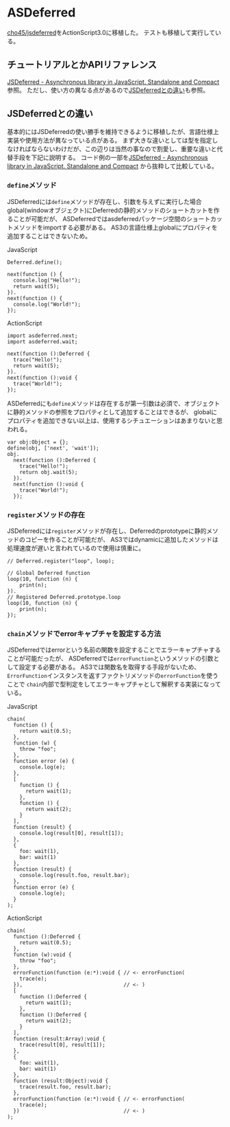 # ASDeferred

[cho45/jsdeferred](https://github.com/cho45/jsdeferred)をActionScript3.0に移植した。
テストも移植して実行している。

## チュートリアルとかAPIリファレンス

[JSDeferred - Asynchronous library in JavaScript. Standalone and Compact](http://cho45.stfuawsc.com/jsdeferred/)参照。
ただし、使い方の異なる点があるので[JSDeferredとの違い](#jsdeferredJSDeferredとの違い)も参照。

## JSDeferredとの違い

基本的にはJSDeferredの使い勝手を維持できるように移植したが、言語仕様上実装や使用方法が異なっている点がある。
まず大きな違いとしては型を指定しなければならないわけだが、この辺りは当然の事なので割愛し、重要な違いと代替手段を下記に説明する。
コード例の一部を[JSDeferred - Asynchronous library in JavaScript. Standalone and Compact](http://cho45.stfuawsc.com/jsdeferred/)
から抜粋して比較している。

### `define`メソッド

JSDeferredには`define`メソッドが存在し、引数を与えずに実行した場合global(windowオブジェクト)にDeferredの静的メソッドのショートカットを作ることが可能だが、
ASDeferredではasdeferredパッケージ空間のショートカットメソッドをimportする必要がある。
AS3の言語仕様上globalにプロパティを追加することはできないため。

JavaScript

    Deferred.define();

    next(function () {
      console.log("Hello!");
      return wait(5);
    }).
    next(function () {
      console.log("World!");
    });

ActionScript

    import asdeferred.next;
    import asdeferred.wait;

    next(function ():Deferred {
      trace("Hello!");
      return wait(5);
    }).
    next(function ():void {
      trace("World!");
    });

ASDeferredにも`define`メソッドは存在するが第一引数は必須で、オブジェクトに静的メソッドの参照をプロパティとして追加することはできるが、
globalにプロパティを追加できない以上は、使用するシチュエーションはあまりないと思われる。

    var obj:Object = {};
    define(obj, ['next', 'wait']);
    obj.
      next(function ():Deferred {
        trace("Hello!");
        return obj.wait(5);
      }).
      next(function ():void {
        trace("World!");
      });

### `register`メソッドの存在

JSDeferredには`register`メソッドが存在し、Deferredのprototypeに静的メソッドのコピーを作ることが可能だが、
AS3ではdynamicに追加したメソッドは処理速度が遅いと言われているので使用は慎重に。

    // Deferred.register("loop", loop);

    // Global Deferred function
    loop(10, function (n) {
        print(n);
    }).
    // Registered Deferred.prototype.loop
    loop(10, function (n) {
        print(n);
    });

### `chain`メソッドでerrorキャプチャを設定する方法

JSDeferredではerrorという名前の関数を設定することでエラーキャプチャすることが可能だったが、
ASDeferredでは`errorFunction`というメソッドの引数として設定する必要がある。
AS3では関数名を取得する手段がないため、`ErrorFunction`インスタンスを返すファクトリメソッドの`errorFunction`を使うことで
`chain`内部で型判定をしてエラーキャプチャとして解釈する実装になっている。

JavaScript

    chain(
      function () {
        return wait(0.5);
      },
      function (w) {
        throw "foo";
      },
      function error (e) {
        console.log(e);
      },
      [
        function () {
          return wait(1);
        },
        function () {
          return wait(2);
        }
      ],
      function (result) {
        console.log(result[0], result[1]);
      },
      {
        foo: wait(1),
        bar: wait(1)
      },
      function (result) {
        console.log(result.foo, result.bar);
      },
      function error (e) {
        console.log(e);
      }
    );

ActionScript

    chain(
      function ():Deferred {
        return wait(0.5);
      },
      function (w):void {
        throw "foo";
      },
      errorFunction(function (e:*):void { // <- errorFunction(
        trace(e);
      }),                                 // <- )
      [
        function ():Deferred {
          return wait(1);
        },
        function ():Deferred {
          return wait(2);
        }
      ],
      function (result:Array):void {
        trace(result[0], result[1]);
      },
      {
        foo: wait(1),
        bar: wait(1)
      },
      function (result:Object):void {
        trace(result.foo, result.bar);
      },
      errorFunction(function (e:*):void { // <- errorFunction(
        trace(e);
      })                                  // <- )
    );

